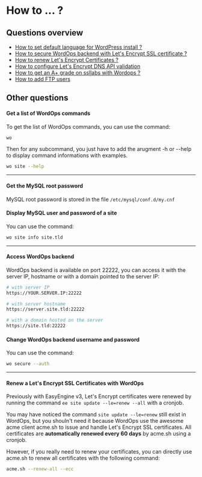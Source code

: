 # How to ... ?

## Questions overview

- [How to set default language for WordPress install ?](/how-to/wp-language/)
- [How to secure WordOps backend with Let's Encrypt SSL certificate ?](/how-to/secure-22222/)
- [How to renew Let's Encrypt Certificates ?](#renew-a-lets-encrypt-ssl-certificates-with-wordops)
- [How to configure Let's Encrypt DNS API validation](/how-to/configure-letsencrypt-dns-api-validation/)
- [How to get an A+ grade on ssllabs with Wordops ?](how-to/get-a-plus-grade-ssllabs.md)
- [How to add FTP users](how-to/add-ftp-users.md)

## Other questions

#### Get a list of WordOps commands

To get the list of WordOps commands, you can use the command:

```bash
wo
```

Then for any subcommand, you just have to add the arugment -h or --help to display command informations with examples.

```bash
wo site --help
```

---

#### Get the MySQL root password

MySQL root password is stored in the file `/etc/mysql/conf.d/my.cnf`

#### Display MySQL user and password of a site

You can use the command:

```bash
wo site info site.tld
```

---

#### Access WordOps backend

WordOps backend is available on port 22222, you can access it with the server IP, hostname or with a domain pointed to the server IP:

```bash
# with server IP
https://YOUR.SERVER.IP:22222

# with server hostname
https://server.site.tld:22222

# with a domain hosted on the server
https://site.tld:22222
```

#### Change WordOps backend username and password

You can use the command:

```bash
wo secure --auth
```

---

#### Renew a Let's Encrypt SSL Certificates with WordOps

Previously with EasyEngine v3, Let's Encrypt certificates were renewed by running the command `ee site update --le=renew --all` with a cronjob.

You may have noticed the command `site update --le=renew` still exist in WordOps, but you shouln't need it because WordOps use the awesome acme client acme.sh to issue and handle Let's Encrypt SSL certificates. All certificates are **automatically renewed every 60 days** by acme.sh using a cronjob.

However, if you really need to renew your certificates, you can directly use acme.sh to renew all certificates with the following command:

```bash
acme.sh --renew-all --ecc
```
